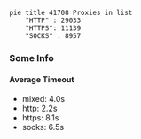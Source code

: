 
```mermaid
pie title 41708 Proxies in list
    "HTTP" : 29033
    "HTTPS": 11139
    "SOCKS" : 8957
```

### Some Info
#### Average Timeout

- mixed: 4.0s
- http: 2.2s
- https: 8.1s
- socks: 6.5s